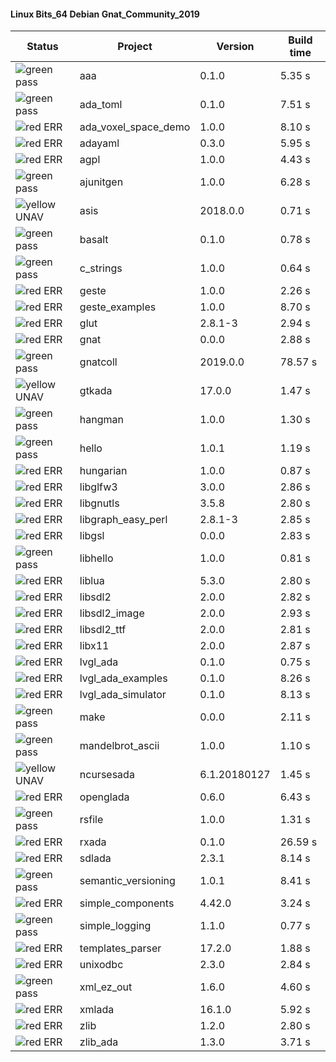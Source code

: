 #### Linux Bits_64 Debian Gnat_Community_2019

| Status | Project | Version | Build time |
| --- | --- | --- | --- |
|![green](https://placehold.it/8/00aa00/000000?text=+) pass | aaa | 0.1.0 |  5.35 s |
|![green](https://placehold.it/8/00aa00/000000?text=+) pass | ada_toml | 0.1.0 |  7.51 s |
|![red](https://placehold.it/8/ff0000/000000?text=+) ERR  | ada_voxel_space_demo | 1.0.0 |  8.10 s |
|![red](https://placehold.it/8/ff0000/000000?text=+) ERR  | adayaml | 0.3.0 |  5.95 s |
|![red](https://placehold.it/8/ff0000/000000?text=+) ERR  | agpl | 1.0.0 |  4.43 s |
|![green](https://placehold.it/8/00aa00/000000?text=+) pass | ajunitgen | 1.0.0 |  6.28 s |
|![yellow](https://placehold.it/8/ffbb00/000000?text=+) UNAV | asis | 2018.0.0 |  0.71 s |
|![green](https://placehold.it/8/00aa00/000000?text=+) pass | basalt | 0.1.0 |  0.78 s |
|![green](https://placehold.it/8/00aa00/000000?text=+) pass | c_strings | 1.0.0 |  0.64 s |
|![red](https://placehold.it/8/ff0000/000000?text=+) ERR  | geste | 1.0.0 |  2.26 s |
|![red](https://placehold.it/8/ff0000/000000?text=+) ERR  | geste_examples | 1.0.0 |  8.70 s |
|![red](https://placehold.it/8/ff0000/000000?text=+) ERR  | glut | 2.8.1-3 |  2.94 s |
|![red](https://placehold.it/8/ff0000/000000?text=+) ERR  | gnat | 0.0.0 |  2.88 s |
|![green](https://placehold.it/8/00aa00/000000?text=+) pass | gnatcoll | 2019.0.0 |  78.57 s |
|![yellow](https://placehold.it/8/ffbb00/000000?text=+) UNAV | gtkada | 17.0.0 |  1.47 s |
|![green](https://placehold.it/8/00aa00/000000?text=+) pass | hangman | 1.0.0 |  1.30 s |
|![green](https://placehold.it/8/00aa00/000000?text=+) pass | hello | 1.0.1 |  1.19 s |
|![red](https://placehold.it/8/ff0000/000000?text=+) ERR  | hungarian | 1.0.0 |  0.87 s |
|![red](https://placehold.it/8/ff0000/000000?text=+) ERR  | libglfw3 | 3.0.0 |  2.86 s |
|![red](https://placehold.it/8/ff0000/000000?text=+) ERR  | libgnutls | 3.5.8 |  2.80 s |
|![red](https://placehold.it/8/ff0000/000000?text=+) ERR  | libgraph_easy_perl | 2.8.1-3 |  2.85 s |
|![red](https://placehold.it/8/ff0000/000000?text=+) ERR  | libgsl | 0.0.0 |  2.83 s |
|![green](https://placehold.it/8/00aa00/000000?text=+) pass | libhello | 1.0.0 |  0.81 s |
|![red](https://placehold.it/8/ff0000/000000?text=+) ERR  | liblua | 5.3.0 |  2.80 s |
|![red](https://placehold.it/8/ff0000/000000?text=+) ERR  | libsdl2 | 2.0.0 |  2.82 s |
|![red](https://placehold.it/8/ff0000/000000?text=+) ERR  | libsdl2_image | 2.0.0 |  2.93 s |
|![red](https://placehold.it/8/ff0000/000000?text=+) ERR  | libsdl2_ttf | 2.0.0 |  2.81 s |
|![red](https://placehold.it/8/ff0000/000000?text=+) ERR  | libx11 | 2.0.0 |  2.87 s |
|![red](https://placehold.it/8/ff0000/000000?text=+) ERR  | lvgl_ada | 0.1.0 |  0.75 s |
|![red](https://placehold.it/8/ff0000/000000?text=+) ERR  | lvgl_ada_examples | 0.1.0 |  8.26 s |
|![red](https://placehold.it/8/ff0000/000000?text=+) ERR  | lvgl_ada_simulator | 0.1.0 |  8.13 s |
|![green](https://placehold.it/8/00aa00/000000?text=+) pass | make | 0.0.0 |  2.11 s |
|![green](https://placehold.it/8/00aa00/000000?text=+) pass | mandelbrot_ascii | 1.0.0 |  1.10 s |
|![yellow](https://placehold.it/8/ffbb00/000000?text=+) UNAV | ncursesada | 6.1.20180127 |  1.45 s |
|![red](https://placehold.it/8/ff0000/000000?text=+) ERR  | openglada | 0.6.0 |  6.43 s |
|![green](https://placehold.it/8/00aa00/000000?text=+) pass | rsfile | 1.0.0 |  1.31 s |
|![red](https://placehold.it/8/ff0000/000000?text=+) ERR  | rxada | 0.1.0 |  26.59 s |
|![red](https://placehold.it/8/ff0000/000000?text=+) ERR  | sdlada | 2.3.1 |  8.14 s |
|![green](https://placehold.it/8/00aa00/000000?text=+) pass | semantic_versioning | 1.0.1 |  8.41 s |
|![red](https://placehold.it/8/ff0000/000000?text=+) ERR  | simple_components | 4.42.0 |  3.24 s |
|![green](https://placehold.it/8/00aa00/000000?text=+) pass | simple_logging | 1.1.0 |  0.77 s |
|![red](https://placehold.it/8/ff0000/000000?text=+) ERR  | templates_parser | 17.2.0 |  1.88 s |
|![red](https://placehold.it/8/ff0000/000000?text=+) ERR  | unixodbc | 2.3.0 |  2.84 s |
|![green](https://placehold.it/8/00aa00/000000?text=+) pass | xml_ez_out | 1.6.0 |  4.60 s |
|![red](https://placehold.it/8/ff0000/000000?text=+) ERR  | xmlada | 16.1.0 |  5.92 s |
|![red](https://placehold.it/8/ff0000/000000?text=+) ERR  | zlib | 1.2.0 |  2.80 s |
|![red](https://placehold.it/8/ff0000/000000?text=+) ERR  | zlib_ada | 1.3.0 |  3.71 s |
